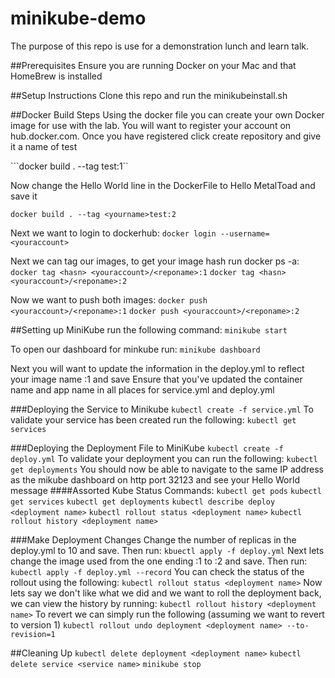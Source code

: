 # minikube-demo
The purpose of this repo is use for a demonstration lunch and learn talk. 

##Prerequisites
Ensure you are running Docker on your Mac and that HomeBrew is installed

##Setup Instructions
Clone this repo and run the minikubeinstall.sh 

##Docker Build Steps
Using the docker file you can create your own Docker image for use with the lab. You will want to register your account on hub.docker.com. Once you have registered click create repository and give it a name of <yourname>test

```docker build . --tag <yourname>test:1``

Now change the Hello World line in the DockerFile to Hello MetalToad and save it

```docker build . --tag <yourname>test:2```

Next we want to login to dockerhub:
```docker login --username=<youraccount>```

Next we can tag our images, to get your image hash run docker ps -a:
```docker tag <hasn> <youraccount>/<reponame>:1```
```docker tag <hasn> <youraccount>/<reponame>:2```

Now we want to push both images:
```docker push <youraccount>/<reponame>:1```
```docker push <youraccount>/<reponame>:2```

##Setting up MiniKube
run the following command:
```minikube start```

To open our dashboard for minkube run:
```minikube dashboard```

Next you will want to update the information in the deploy.yml to reflect your image name :1  and save
Ensure that you've updated the container name and app name in all places for service.yml and deploy.yml

###Deploying the Service to Minikube
```kubectl create -f service.yml```
To validate your service has been created run the following:
```kubectl get services```

###Deploying the Deployment File to MiniKube
```kubectl create -f deploy.yml```
To validate your deployment you can run the following:
```kubectl get deployments```
You should now be able to navigate to the same IP address as the mikube dashboard on http port 32123 and see your Hello World message
####Assorted Kube Status Commands:
```kubectl get pods```
```kubectl get services```
```kubectl get deployments```
```kubectl describe deploy <deployment name>```
```kubectl rollout status <deployment name>```
```kubectl rollout history <deployment name>```

###Make Deployment Changes
Change the number of replicas in the deploy.yml to 10 and save. Then run:
```kbuectl apply -f deploy.yml```
Next lets change the image used from the one ending :1 to :2 and save. Then run:
```kubectl apply -f deploy.yml --record```
You can check the status of the rollout using the following:
```kubectl rollout status <deployment name>```
Now lets say we don't like what we did and we want to roll the deployment back, we can view the history by running:
```kubectl rollout history <deployment name>```
To revert we can simply run the following (assuming we want to revert to version 1)
```kubectl rollout undo deployment <deployment name> --to-revision=1```

##Cleaning Up
```kubectl delete deployment <deployment name>```
```kubectl delete service <service name>```
```minikube stop```
